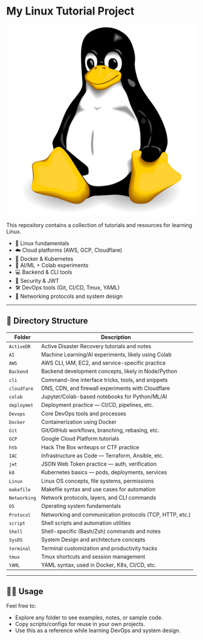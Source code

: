 # My Linux Tutorial Project

<p align="center">
  <img src="assets/Linux.png" alt="Linux Logo">
</p>

This repository contains a collection of tutorials and resources for learning Linux.


- 🐧 Linux fundamentals
- ☁️ Cloud platforms (AWS, GCP, Cloudflare)
- 🐳 Docker & Kubernetes
- 🧠 AI/ML + Colab experiments
- 💻 Backend & CLI tools
- 🔐 Security & JWT
- 🛠️ DevOps tools (Git, CI/CD, Tmux, YAML)
- 💬 Networking protocols and system design

---

## 📁 Directory Structure

| Folder        | Description |
|---------------|-------------|
| `ActiveDR`    | Active Disaster Recovery tutorials and notes |
| `AI`          | Machine Learning/AI experiments, likely using Colab |
| `AWS`         | AWS CLI, IAM, EC2, and service-specific practice |
| `Backend`     | Backend development concepts, likely in Node/Python |
| `cli`         | Command-line interface tricks, tools, and snippets |
| `cloudfare`   | DNS, CDN, and firewall experiments with Cloudflare |
| `colab`       | Jupyter/Colab-based notebooks for Python/ML/AI |
| `deploymet`   | Deployment practice — CI/CD, pipelines, etc. |
| `Devops`      | Core DevOps tools and processes |
| `Docker`      | Containerization using Docker |
| `Git`         | Git/GitHub workflows, branching, rebasing, etc. |
| `GCP`         | Google Cloud Platform tutorials |
| `htb`         | Hack The Box writeups or CTF practice |
| `IAC`         | Infrastructure as Code — Terraform, Ansible, etc. |
| `jwt`         | JSON Web Token practice — auth, verification |
| `k8`          | Kubernetes basics — pods, deployments, services |
| `Linux`       | Linux OS concepts, file systems, permissions |
| `makefile`    | Makefile syntax and use cases for automation |
| `Networking`  | Network protocols, layers, and CLI commands |
| `OS`          | Operating system fundamentals |
| `Protocol`    | Networking and communication protocols (TCP, HTTP, etc.) |
| `script`      | Shell scripts and automation utilities |
| `Shell`       | Shell-specific (Bash/Zsh) commands and notes |
| `SysDS`       | System Design and architecture concepts |
| `terminal`    | Terminal customization and productivity hacks |
| `tmux`        | Tmux shortcuts and session management |
| `YAML`        | YAML syntax, used in Docker, K8s, CI/CD, etc. |

---

## 🧑‍💻 Usage

Feel free to:
- Explore any folder to see examples, notes, or sample code.
- Copy scripts/configs for reuse in your own projects.
- Use this as a reference while learning DevOps and system design.



